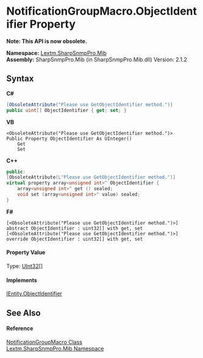 # NotificationGroupMacro.ObjectIdentifier Property 
 

**Note: This API is now obsolete.**

**Namespace:**&nbsp;<a href="N_Lextm_SharpSnmpPro_Mib">Lextm.SharpSnmpPro.Mib</a><br />**Assembly:**&nbsp;SharpSnmpPro.Mib (in SharpSnmpPro.Mib.dll) Version: 2.1.2

## Syntax

**C#**<br />
``` C#
[ObsoleteAttribute("Please use GetObjectIdentifier method.")]
public uint[] ObjectIdentifier { get; set; }
```

**VB**<br />
``` VB
<ObsoleteAttribute("Please use GetObjectIdentifier method.")>
Public Property ObjectIdentifier As UInteger()
	Get
	Set
```

**C++**<br />
``` C++
public:
[ObsoleteAttribute(L"Please use GetObjectIdentifier method.")]
virtual property array<unsigned int>^ ObjectIdentifier {
	array<unsigned int>^ get () sealed;
	void set (array<unsigned int>^ value) sealed;
}
```

**F#**<br />
``` F#
[<ObsoleteAttribute("Please use GetObjectIdentifier method.")>]
abstract ObjectIdentifier : uint32[] with get, set
[<ObsoleteAttribute("Please use GetObjectIdentifier method.")>]
override ObjectIdentifier : uint32[] with get, set
```


#### Property Value
Type: <a href="https://docs.microsoft.com/dotnet/api/system.uint32" target="_blank" rel="noopener noreferrer">UInt32</a>[]

#### Implements
<a href="P_Lextm_SharpSnmpPro_Mib_IEntity_ObjectIdentifier">IEntity.ObjectIdentifier</a><br />

## See Also


#### Reference
<a href="T_Lextm_SharpSnmpPro_Mib_NotificationGroupMacro">NotificationGroupMacro Class</a><br /><a href="N_Lextm_SharpSnmpPro_Mib">Lextm.SharpSnmpPro.Mib Namespace</a><br />